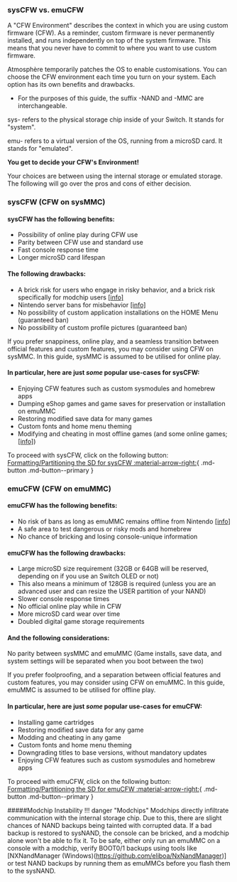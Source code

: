 ### **sysCFW vs. emuCFW**

A "CFW Environment" describes the context in which you are using custom firmware (CFW).
As a reminder, custom firmware is never permanently installed, and runs independently on top of the system firmware. This means that you never have to commit to where you want to use custom firmware.

Atmosphère temporarily patches the OS to enable customisations. You can choose the CFW environment each time you turn on your system. Each option has its own benefits and drawbacks.

 - For the purposes of this guide, the suffix -NAND and -MMC are interchangeable.

sys- refers to the physical storage chip inside of your Switch. It stands for "system".

emu- refers to a virtual version of the OS, running from a microSD card. It stands for "emulated".

**You get to decide your CFW's Environment!**

Your choices are between using the internal storage or emulated storage. The following will go over the pros and cons of either decision.

### **sysCFW (CFW on sysMMC)**
#### **sysCFW has the following benefits:**

* Possibility of online play during CFW use
* Parity between CFW use and standard use
* Fast console response time
* Longer microSD card lifespan


#### **The following drawbacks:**

* A brick risk for users who engage in risky behavior, and a brick risk specifically for modchip users [[info]](#modchip-instability)
* Nintendo server bans for misbehavior [[info]](https://nx.eiphax.tech/ban.html)
* No possibility of custom application installations on the HOME Menu (guaranteed ban)
* No possibility of custom profile pictures (guaranteed ban)

If you prefer snappiness, online play, and a seamless transition between official features and custom features, you may consider using CFW on sysMMC. In this guide, sysMMC is assumed to be utilised for online play.

#### **In particular, here are just *some* popular use-cases for sysCFW:**

* Enjoying CFW features such as custom sysmodules and homebrew apps
* Dumping eShop games and game saves for preservation or installation on emuMMC
* Restoring modified save data for many games
* Custom fonts and home menu theming
* Modifying and cheating in most offline games (and some online games; [[info]](../../extras/cheats.md))


To proceed with sysCFW, click on the following button:
[Formatting/Partitioning the SD for sysCFW :material-arrow-right:](../all/partitioning_sd_syscfw.md){ .md-button .md-button--primary }

### **emuCFW (CFW on emuMMC)**
#### **emuCFW has the following benefits:**

* No risk of bans as long as emuMMC remains offline from Nintendo [[info]](../../extras/img/ban.png)
* A safe area to test dangerous or risky mods and homebrew
* No chance of bricking and losing console-unique information

#### **emuCFW has the following drawbacks:**

* Large microSD size requirement (32GB or 64GB will be reserved, depending on if you use an Switch OLED or not)
* This also means a minimum of 128GB is required (unless you are an advanced user and can resize the USER partition of your NAND)
* Slower console response times
* No official online play while in CFW
* More microSD card wear over time
* Doubled digital game storage requirements <link to dumping digital games>

#### **And the following considerations:**
No parity between sysMMC and emuMMC (Game installs, save data, and system settings will be separated when you boot between the two)

If you prefer foolproofing, and a separation between official features and custom features, you may consider using CFW on emuMMC. In this guide, emuMMC is assumed to be utilised for offline play.

#### **In particular, here are just *some* popular use-cases for emuCFW:**

* Installing game cartridges
* Restoring modified save data for any game
* Modding and cheating in any game
* Custom fonts and home menu theming
* Downgrading titles to base versions, without mandatory updates
* Enjoying CFW features such as custom sysmodules and homebrew apps

To proceed with emuCFW, click on the following button:
[Formatting/Partitioning the SD for emuCFW :material-arrow-right:](../all/partitioning_sd.md){ .md-button .md-button--primary }

#####Modchip Instability
!!! danger "Modchips"
      Modchips directly infiltrate communication with the internal storage chip. Due to this, there are slight chances of NAND backups being tainted with corrupted data. If a bad backup is restored to sysNAND, the console can be bricked, and a modchip alone won't be able to fix it. To be safe, either only run an emuMMC on a console with a modchip, verify BOOT0/1 backups using tools like [NXNandManager (Windows)(https://github.com/eliboa/NxNandManager)] or test NAND backups by running them as emuMMCs before you flash them to the sysNAND.
